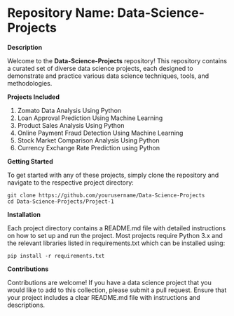 # Repository Name: Data-Science-Projects

**Description**  

Welcome to the **Data-Science-Projects** repository! This repository contains a curated set of diverse data science projects, each designed to demonstrate and practice various data science techniques, tools, and methodologies.

**Projects Included**
1. Zomato Data Analysis Using Python
2. Loan Approval Prediction Using Machine Learning
3. Product Sales Analysis Using Python
4. Online Payment Fraud Detection Using Machine Learning
5. Stock Market Comparison Analysis Using Python
6. Currency Exchange Rate Prediction using Python

**Getting Started**  

To get started with any of these projects, simply clone the repository and navigate to the respective project directory:  
```
git clone https://github.com/yourusername/Data-Science-Projects
cd Data-Science-Projects/Project-1
```

**Installation**  

Each project directory contains a README.md file with detailed instructions on how to set up and run the project. Most projects require Python 3.x and the relevant libraries listed in requirements.txt which can be installed using:  
```
pip install -r requirements.txt
```

**Contributions**  

Contributions are welcome! If you have a data science project that you would like to add to this collection, please submit a pull request. Ensure that your project includes a clear README.md file with instructions and descriptions.
